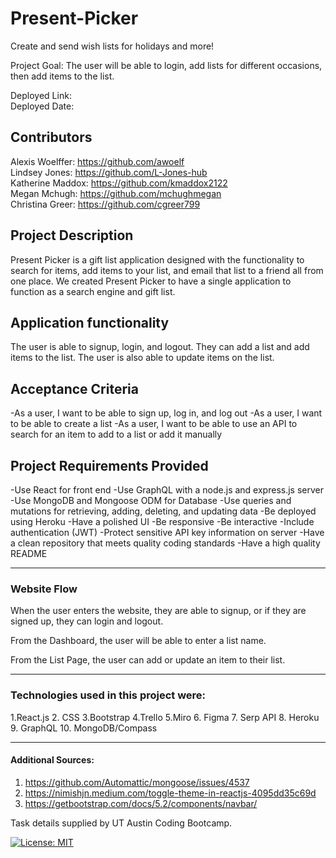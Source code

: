 # Present-Picker
Create and send wish lists for holidays and more!
 
Project Goal:
The user will be able to login, add lists for different occasions, then add items to the list.
 
Deployed Link:  </br>
Deployed Date:
 
## Contributors
  Alexis Woelffer: https://github.com/awoelf</br>
  Lindsey Jones: https://github.com/L-Jones-hub</br>
  Katherine Maddox: https://github.com/kmaddox2122</br>
  Megan Mchugh: https://github.com/mchughmegan</br>
  Christina Greer: https://github.com/cgreer799</br>
 
 
## Project Description
Present Picker is a gift list application designed with the functionality to search for items, add items to your list, and email that list to a friend all from one place. We created Present Picker to have a single application to function as a search engine and gift list.
 
## Application functionality
The user is able to signup, login, and logout. They can add a list and add items to the list. The user is also able to update items on the list.
 
## Acceptance Criteria
-As a user, I want to be able to sign up, log in, and log out
-As a user, I want to be able to create a list
-As a user, I want to be able to use an API to search for an item to add to a list or add it manually
 
## Project Requirements Provided
-Use React for front end
-Use GraphQL with a node.js and express.js server
-Use MongoDB and Mongoose ODM for Database
-Use queries and mutations for retrieving, adding, deleting, and updating data
-Be deployed using Heroku
-Have a polished UI
-Be responsive
-Be interactive
-Include authentication (JWT)
-Protect sensitive API key information on server
-Have a clean repository that meets quality coding standards
-Have a high quality README
 
 
------------------------------------------------------------
### Website Flow
When the user enters the website, they are able to signup, or if they are signed up, they can login and logout.
 
From the Dashboard, the user will be able to enter a list name.
 
From the List Page, the user can add or update an item to their list.
 
------------------------------------------------------------
 
### Technologies used in this project were:
1.React.js
2. CSS
3.Bootstrap
4.Trello
5.Miro
6. Figma
7. Serp API
8. Heroku
9. GraphQL
10. MongoDB/Compass

------------------------------------------------------------
 
#### Additional Sources:
1. https://github.com/Automattic/mongoose/issues/4537
2. https://nimishjn.medium.com/toggle-theme-in-reactjs-4095dd35c69d
3. https://getbootstrap.com/docs/5.2/components/navbar/
 
  
Task details supplied by UT Austin Coding Bootcamp.
 
[![License: MIT](https://img.shields.io/badge/License-MIT-yellow.svg)](https://opensource.org/licenses/MIT)
